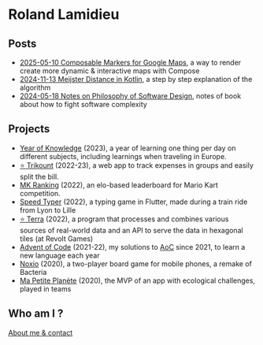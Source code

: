 # Roland Lamidieu

## Posts

* [2025-05-10 Composable Markers for Google Maps](/pages/maps_compose_markers), a way to render create more dynamic & interactive maps with Compose
* [2024-11-13 Meijster Distance in Kotlin](/pages/meijster_distance), a step by step explanation of the algorithm
* [2024-05-18 Notes on Philosophy of Software Design](/pages/philosophy_of_software_design), notes of book about how to fight software complexity

## Projects

* [Year of Knowledge](/pages/year_of_knowledge) (2023), a year of learning one thing per day on different subjects, including learnings when traveling in Europe.
* [⭐️ Trikount](/pages/trikount) (2022-23), a web app to track expenses in groups and easily split the bill.
* [MK Ranking](/pages/mk_ranking) (2022), an elo-based leaderboard for Mario Kart competition.
* [Speed Typer](/pages/speed_typer) (2022), a typing game in Flutter, made during a train ride from Lyon to Lille
* [⭐️ Terra](/pages/terra) (2022), a program that processes and combines various sources of real-world data and an API to serve the data in hexagonal tiles (at Revolt Games)
* [Advent of Code](/pages/advent_of_code) (2021-22), my solutions to [AoC](https://adventofcode.com) since 2021, to learn a new language each year
* [Noxio](/pages/noxio) (2020), a two-player board game for mobile phones, a remake of Bacteria
* [Ma Petite Planète](/pages/ma_petite_planete) (2020), the MVP of an app with ecological challenges, played in teams

## Who am I ?

[About me & contact](/pages/about)